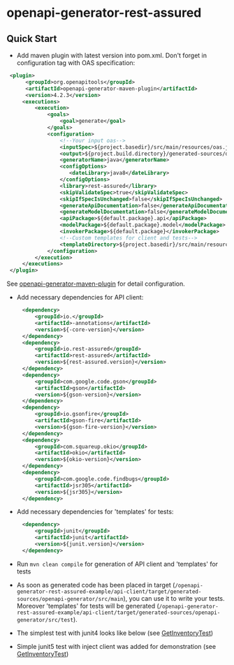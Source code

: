 # openapi-generator-rest-assured

## Quick Start
* Add maven plugin with latest version into pom.xml. Don't forget <inputSpec> in configuration tag with OAS specification:
```xml
 <plugin>
      <groupId>org.openapitools</groupId>
      <artifactId>openapi-generator-maven-plugin</artifactId>
      <version>4.2.3</version>
     <executions>
         <execution>
             <goals>
                 <goal>generate</goal>
             </goals>
             <configuration>
                 <!--Your input oas-->
                 <inputSpec>${project.basedir}/src/main/resources/oas.json</inputSpec>
                 <output>${project.build.directory}/generated-sources/openapi-generator</output>
                 <generatorName>java</generatorName>
                 <configOptions>
                    <dateLibrary>java8</dateLibrary>
                 </configOptions>
                 <library>rest-assured</library>
                 <skipValidateSpec>true</skipValidateSpec>
                 <skipIfSpecIsUnchanged>false</skipIfSpecIsUnchanged>
                 <generateApiDocumentation>false</generateApiDocumentation>
                 <generateModelDocumentation>false</generateModelDocumentation>
                 <apiPackage>${default.package}.api</apiPackage>
                 <modelPackage>${default.package}.model</modelPackage>
                 <invokerPackage>${default.package}</invokerPackage>
                 <!--Custom templates for client and tests-->
                 <templateDirectory>${project.basedir}/src/main/resources/tеmplates</templateDirectory>
             </configuration>
         </execution>
     </executions>
 </plugin>
```
See [openapi-generator-maven-plugin](https://github.com/OpenAPITools/openapi-generator/tree/master/modules/openapi-generator-maven-plugin) for detail configuration.

* Add necessary dependencies for API client:
```xml
     <dependency>
         <groupId>io.</groupId>
         <artifactId>-annotations</artifactId>
         <version>${-core-version}</version>
     </dependency>
     <dependency>
         <groupId>io.rest-assured</groupId>
         <artifactId>rest-assured</artifactId>
         <version>${rest-assured.version}</version>
     </dependency>
     <dependency>
         <groupId>com.google.code.gson</groupId>
         <artifactId>gson</artifactId>
         <version>${gson-version}</version>
     </dependency>
     <dependency>
         <groupId>io.gsonfire</groupId>
         <artifactId>gson-fire</artifactId>
         <version>${gson-fire-version}</version>
     </dependency>
     <dependency>
         <groupId>com.squareup.okio</groupId>
         <artifactId>okio</artifactId>
         <version>${okio-version}</version>
     </dependency>
     <dependency>
         <groupId>com.google.code.findbugs</groupId>
         <artifactId>jsr305</artifactId>
         <version>${jsr305}</version>
     </dependency>
```
* Add necessary dependencies for 'templates' for tests:
```xml
     <dependency>
         <groupId>junit</groupId>
         <artifactId>junit</artifactId>
         <version>${junit.version}</version>
     </dependency>
```

* Run ```mvn clean compile``` for generation of API client and 'templates' for tests

* As soon as generated code has been placed in target (```/openapi-generator-rest-assured-example/api-client/target/generated-sources/openapi-generator/src/main```), you can use it to write your tests. Moreover 'templates' for tests will be generated (```/openapi-generator-rest-assured-example/api-client/target/generated-sources/openapi-generator/src/test```).

* The simplest test with junit4 looks like below (see [GetInventoryTest](https://github.com/viclovsky/openapi-generator-rest-assured-example/blob/master/openapi-generator-rest-assured-example/api-tests/src/test/java/com/viclovsky/example/oas/client/restassured/junit4/GetInventoryTest.java))

* Simple junit5 test with inject client was added for demonstration (see [GetInventoryTest](https://github.com/viclovsky/openapi-generator-rest-assured-example/blob/master/openapi-generator-rest-assured-example/api-tests/src/test/java/com/viclovsky/example/oas/client/restassured/junit5/GetInventoryTest.java))